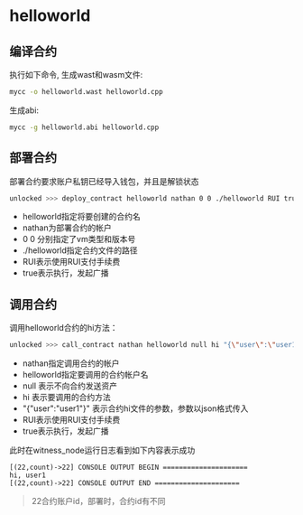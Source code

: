 # helloworld

## 编译合约

执行如下命令, 生成wast和wasm文件:

```bash
mycc -o helloworld.wast helloworld.cpp
```

生成abi:

```bash
mycc -g helloworld.abi helloworld.cpp
```

## 部署合约

部署合约要求账户私钥已经导入钱包，并且是解锁状态

```bash
unlocked >>> deploy_contract helloworld nathan 0 0 ./helloworld RUI true
```

* helloworld指定将要创建的合约名
* nathan为部署合约的帐户
* 0 0 分别指定了vm类型和版本号
* ./helloworld指定合约文件的路径
* RUI表示使用RUI支付手续费
* true表示执行，发起广播

## 调用合约

调用helloworld合约的hi方法：

```bash
unlocked >>> call_contract nathan helloworld null hi "{\"user\":\"user1\"}" RUI true
```

* nathan指定调用合约的帐户
* helloworld指定要调用的合约帐户名
* null 表示不向合约发送资产
* hi 表示要调用的合约方法
* "{\"user\":\"user1\"}" 表示合约hi文件的参数，参数以json格式传入
* RUI表示使用RUI支付手续费
* true表示执行，发起广播

此时在witness_node运行日志看到如下内容表示成功

```text
[(22,count)->22] CONSOLE OUTPUT BEGIN =====================
hi, user1
[(22,count)->22] CONSOLE OUTPUT END =====================
```

> 22合约账户id，部署时，合约id有不同